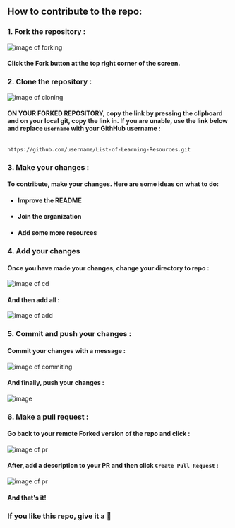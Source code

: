 ## How to contribute to the repo:


### 1. Fork the repository :

![image of forking](https://user-images.githubusercontent.com/70807684/126146920-35e7b080-cf1d-4e85-80da-9f0640e4224f.png)

#### Click the **Fork** button at the top right corner of the screen.

### 2. Clone the repository :

![image of cloning](https://user-images.githubusercontent.com/70807684/126664891-61fdf492-976d-49f1-a2ec-5ed23eeca06e.png)



#### **ON YOUR FORKED REPOSITORY**, copy the link by pressing the clipboard and on your local git, copy the link in. If you are unable, use the link below and replace `username` with your GithHub username :

                                                   https://github.com/username/List-of-Learning-Resources.git

### 3. Make your changes :

#### To contribute, make your changes. Here are some ideas on what to do:

- #### Improve the README
- #### Join the organization
- #### Add some more resources

### 4. Add your changes 

#### Once you have made your changes, change your directory to repo : 

![image of cd](https://user-images.githubusercontent.com/70807684/126665163-0dfcdae0-ba07-45a2-ab6b-e817e77b038f.png)


#### And then add all :

![image of add](https://user-images.githubusercontent.com/70807684/126148907-976f7f76-6b1d-411c-ae2d-c725f8e448ad.png)

### 5. Commit and push your changes : 

#### Commit your changes with a message :

![image of commiting](https://user-images.githubusercontent.com/70807684/126149237-1ebb9db3-f4b6-40d5-bf41-fa35fb33ba03.png)

#### And finally, push your changes :

![image](https://user-images.githubusercontent.com/70807684/126149311-2d4a589e-e454-4346-b9dd-7a6692115896.png)


### 6. Make a pull request :

#### Go back to your remote Forked version of the repo and click : 

![image of pr](https://user-images.githubusercontent.com/70807684/126149695-9e302772-f52a-46a0-a8d4-e08a3e61d006.png)

#### After, add a description to your PR and then click `Create Pull Request` :

![image of pr](https://user-images.githubusercontent.com/70807684/126149967-1c1f4c7e-432d-41d0-9ef6-0f75281743f4.png)

#### And that's it!

### If you like this repo, give it a 🌟
